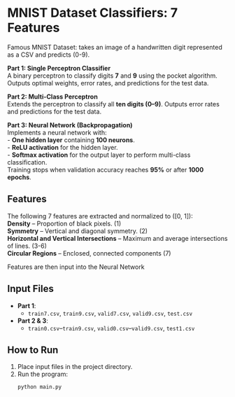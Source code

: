 # **MNIST Dataset Classifiers: 7 Features**
Famous MNIST Dataset: takes an image of a handwritten digit represented as a CSV and predicts (0-9).

**Part 1: Single Perceptron Classifier**  
A binary perceptron to classify digits **7** and **9** using the pocket algorithm. Outputs optimal weights, error rates, and predictions for the test data.

**Part 2: Multi-Class Perceptron**  
Extends the perceptron to classify all **ten digits (0–9)**. Outputs error rates and predictions for the test data.

**Part 3: Neural Network (Backpropagation)**  
Implements a neural network with:  
\- **One hidden layer** containing **100 neurons**.  
\- **ReLU activation** for the hidden layer.  
\- **Softmax activation** for the output layer to perform multi-class classification.  
   Training stops when validation accuracy reaches **95%** or after **1000 epochs**.

## **Features**

The following 7 features are extracted and normalized to \([0, 1]\):  
**Density** – Proportion of black pixels. (1)  
**Symmetry** – Vertical and diagonal symmetry. (2)  
**Horizontal and Vertical Intersections** – Maximum and average intersections of lines. (3-6)  
**Circular Regions** – Enclosed, connected components (7)  

Features are then input into the Neural Network

## **Input Files**

- **Part 1**:  
  - `train7.csv`, `train9.csv`, `valid7.csv`, `valid9.csv`, `test.csv`  
- **Part 2 & 3**:  
  - `train0.csv`–`train9.csv`, `valid0.csv`–`valid9.csv`, `test1.csv`  


## **How to Run**

1. Place input files in the project directory.  
2. Run the program:  
   ```bash
   python main.py